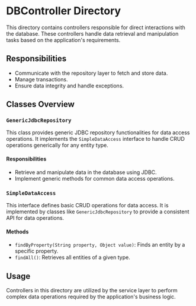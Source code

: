# DBController Directory

This directory contains controllers responsible for direct interactions with the database. These controllers handle data retrieval and manipulation tasks based on the application's requirements.

## Responsibilities
- Communicate with the repository layer to fetch and store data.
- Manage transactions.
- Ensure data integrity and handle exceptions.

## Classes Overview

### `GenericJdbcRepository`
This class provides generic JDBC repository functionalities for data access operations. It implements the `SimpleDataAccess` interface to handle CRUD operations generically for any entity type.

#### Responsibilities
- Retrieve and manipulate data in the database using JDBC.
- Implement generic methods for common data access operations.

### `SimpleDataAccess`
This interface defines basic CRUD operations for data access. It is implemented by classes like `GenericJdbcRepository` to provide a consistent API for data operations.

#### Methods
- `findByProperty(String property, Object value)`: Finds an entity by a specific property.
- `findAll()`: Retrieves all entities of a given type.

## Usage
Controllers in this directory are utilized by the service layer to perform complex data operations required by the application's business logic.
